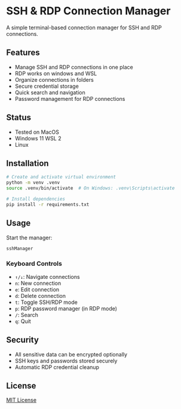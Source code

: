 # SSH & RDP Connection Manager

A simple terminal-based connection manager for SSH and RDP connections.

## Features

- Manage SSH and RDP connections in one place
- RDP works on windows and WSL
- Organize connections in folders
- Secure credential storage
- Quick search and navigation
- Password management for RDP connections

## Status
- Tested on MacOS
- Windows 11 WSL 2
- Linux

## Installation

```bash
# Create and activate virtual environment
python -m venv .venv
source .venv/bin/activate  # On Windows: .venv\Scripts\activate

# Install dependencies
pip install -r requirements.txt
```

## Usage

Start the manager:
```bash
sshManager
```

### Keyboard Controls

- `↑/↓`: Navigate connections
- `n`: New connection
- `e`: Edit connection
- `d`: Delete connection
- `t`: Toggle SSH/RDP mode
- `p`: RDP password manager (in RDP mode)
- `/`: Search
- `q`: Quit

## Security

- All sensitive data can be encrypted optionally
- SSH keys and passwords stored securely
- Automatic RDP credential cleanup

## License

[MIT License](LICENSE)
